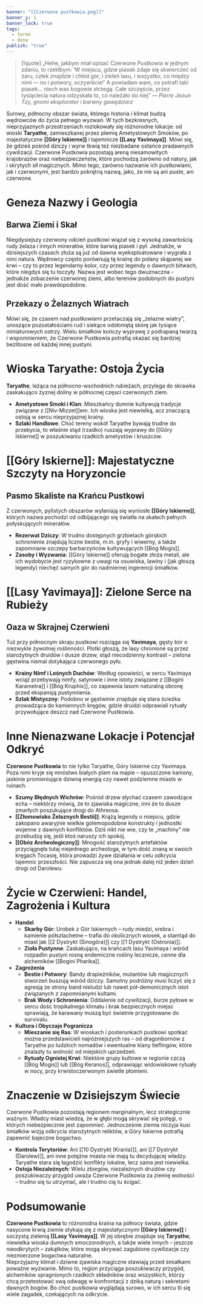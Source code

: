 ```yaml
---
banner: "[[Czerwone pustkowia.png]]"
banner_y: 1
banner_lock: true
tags:
  - teren
  - done
publish: "true"
---
```

>[!quote] „Hehe, jakbym miał opisać Czerwone Pustkowia w jednym zdaniu, to rzekłbym: ‘W miejscu, gdzie piasek zdaje się skwierczeć od żaru, człek znajdzie i chłód gór, i zieleń lasu, i wszystko, co między nimi — no i potwory, oczywiście!’ A powiadam wam, co potrafi taki piasek... niech was bogowie strzegą. Całe szczęście, przez tysiąclecia natura odzyskała to, co należało do niej”
>— _Pierre Jeoun Tzy, gnomi eksplorator i barwny gawędziarz_

Surowy, północny obszar świata, którego historia i klimat budzą wędrowców do życia pełnego wyzwań. W tych bezkresnych, nieprzyjaznych przestrzeniach rozlokowały się różnorodne lokacje: od wioski **Taryathe**, zamieszkanej przez plemię Ametystowych Smoków, po majestatyczne **[[Góry Iskierne]]** i tajemnicze **[[Lasy Yavimaya]]**. Mówi się, że gdzieś pośród dziczy i wyrw tkwią też niezbadane ostańce pradawnych cywilizacji. Czerwone Pustkowia pozostają areną niesamowitych krajobrazów oraz niebezpieczeństw, które pochodzą zarówno od natury, jak i skrytych sił magicznych. Mimo tego, zarówno nazwanie ich pustkowiami, jak i czerwonymi, jest bardzo pokrętną nazwą, jako, że nie są ani puste, ani czerwone.
# Geneza Nazwy i Geologia
## Barwa Ziemi i Skał
Niegdysiejszy czerwony odcień pustkowi wiązał się z wysoką zawartością rudy żelaza i innych minerałów, które barwią piasek i pył. Jednakże, w dzisiejszych czasach złoża są już od  dawna wyeksploatowane i wygrała z nimi natura. Wędrowcy często porównują tę krainę do polany skąpanej we krwi – czy to przez legendarny kolor, czy przez legendy o dawnych bitwach, które niegdyś się tu toczyły. Nazwa jest wobec tego dwuznaczna - jednakże zobaczenie czerwonej ziemi, albo terenów podobnych do pustyni jest dość mało prawdopodobne.
## Przekazy o Żelaznych Wiatrach
Mówi się, że czasem nad pustkowiami przetaczają się „żelazne wiatry”, unoszące pozostałościami rud i siekące odsłoniętą skórę jak tysiące miniaturowych ostrzy. Wielu śmiałków kończy wyprawę z podrapaną twarzą i wspomnieniem, że Czerwone Pustkowia potrafią okazać się bardziej bezlitosne od każdej innej pustyni.
# Wioska Taryathe: Ostoja Życia
**Taryathe**, leżąca na północno-wschodnich rubieżach, przylega do skrawka zaskakująco żyznej doliny w północnej częsci czerwonych ziem.
- **Ametystowe Smoki i Klan**: Mieszkańcy  dumnie kultywują tradycje związane z [[Niv-Mizzet]]em. Ich wioska jest niewielką, acz znaczącą ostoją w sercu nieprzyjaznej krainy.
- **Szlaki Handlowe**: Choć tereny wokół Taryathe bywają trudne do przebycia, to właśnie stąd (rzadko) ruszają wyprawy do [[Góry Iskierne]] w poszukiwaniu rzadkich ametystów i kruszców.
# [[Góry Iskierne]]: Majestatyczne Szczyty na Horyzoncie
## Pasmo Skaliste na Krańcu Pustkowi
Z czerwonych, pylistych obszarów wyłaniają się wyniosłe **[[Góry Iskierne]]**, których nazwa pochodzi od odbijającego się światła na skałach pełnych połyskujących minerałów.
- **Rezerwat Dziczy**: W trudno dostępnych grzbietach górskich schronienie znajdują liczne bestie, m.in. gryfy i wiwerny, a także zapomniane szczepy barbarzyńców kultywujących [[Bóg Mogis]].
- **Zasoby i Wyzwania**: [[Góry Iskierne]] oferują bogate złoża metali, ale ich wydobycie jest ryzykowne z uwagi na osuwiska, lawiny i (jak głoszą legendy) niechęć samych gór do nadmiernej ingerencji śmiałków.
# [[Lasy Yavimaya]]: Zielone Serce na Rubieży
## Oaza w Skrajnej Czerwieni
Tuż przy północnym skraju pustkowi rozciąga się **Yavimaya**, gęsty bór o niezwykle żywotnej roślinności. Plotki głoszą, że lasy chronione są przez starożytnych druidów i dusze drzew, stąd niecodzienny kontrast – zielona gęstwina niemal dotykająca czerwonego pyłu.
- **Krainy Nimf i Leśnych Duchów**: Według opowieści, w sercu Yavimaya wciąż przebywają nimfy, satyrowie i inne istoty związane z [[Bogini Karametra]] i [[Bóg Kruphix]], co zapewnia lasom naturalną obronę przed ekspansją pustynnienia.
- **Szlak Mistyczny**: Podobno w gęstwinie znajduje się stara ścieżka prowadząca do kamiennych kręgów, gdzie druidzi odprawiali rytuały przywołujące deszcz nad Czerwone Pustkowia.
# Inne Nienazwane Lokacje i Potencjał Odkryć
**Czerwone Pustkowia** to nie tylko Taryathe, Góry Iskierne czy Yavimaya. Poza nimi kryje się mnóstwo białych plam na mapie – opuszczone kaniony, jaskinie promieniujące dziwną energią czy nawet podziemne miasto w ruinach.
- **Szumy Błędnych Wichrów**: Pośród drzew słychać czasem zawodzące echa – niektórzy mówią, że to zjawiska magiczne, inni że to dusze zmarłych poszukujące drogi do Athreosa.
- **[[Złomowisko Żelaznych Bestii]]**: Krążą legendy o miejscu, gdzie zakopano awaryjnie wielkie golemopodobne konstrukty i jednostki wojenne z dawnych konfliktów. Dziś nikt nie wie, czy te „machiny” nie przebudzą się, jeśli ktoś naruszy ich spokój.
- **[[Obóz Archeologiczny]]**: Mnogość starożytnych artefaktów przyciągnęła tutaj niejednego archeologa, w tym dość znaną w swoich kręgach Tocasię, która prowadzi żywe działania w celu odkrycia tajemnic przeszłości. Nie zapuscza się ona jednak dalej niż jeden dzień drogi od Darolewu.
# Życie w Czerwieni: Handel, Zagrożenia i Kultura
- **Handel**
    - **Skarby Gór**: Urobek z Gór Iskiernych – rudy miedzi, srebra i kamienie półszlachetne – trafia do okolicznych wiosek, a stamtąd do miast jak [[2 Dystrykt (Sinogóra)]] czy [[1 Dystrykt (Ostronia)]].
    - **Zioła Pustynne**: Zaskakująco, na krańcach lasu Yavimaya i wśród rozpadlin pustyni rosną endemiczne rośliny lecznicze, cenne dla alchemików [[Bogini Pharika]].
- **Zagrożenia**
    - **Bestie i Potwory**: Bandy drapieżników, mutantów lub magicznych stworzeń buszują wśród dziczy. Samotny podróżny musi liczyć się z agresją ze strony band nieludzi lub nawet pół-demonicznych istot związanych z zapomnianymi kultami.
    - **Brak Wody i Schronienia**: Oddalenie od cywilizacji, burze pyłowe w sercu dośc tropikalnego klimatu i brak bezpiecznych miejsc sprawiają, że karawany muszą być świetnie przygotowane do survivalu.
- **Kultura i Obyczaje Pogranicza**
    - **Mieszanie się Ras**: W wioskach i posterunkach pustkowi spotkać można przedstawicieli najróżniejszych ras – od dragonbornów z Taryathe po ludzkich nomadów i ewentualne klany tieflingów, które znalazły tu wolność od miejskich uprzedzeń.
    - **Rytuały Ognistej Krwi**: Niektóre grupy kultowe w regionie czczą [[Bóg Mogis]] lub [[Bóg Keranos]], odprawiając widowiskowe rytuały w nocy, przy krwistoczerwonym świetle płomieni.
# Znaczenie w Dzisiejszym Świecie
Czerwone Pustkowia pozostają regionem marginalnym, lecz strategicznie ważnym. Władcy miast wiedzą, że w głębi mogą skrywać się potęgi, o których niebezpiecznie jest zapomnieć. Jednocześnie ziemia niczyja kusi śmiałków wizją odkrycia starożytnych reliktów, a Góry Iskierne potrafią zapewnić bajeczne bogactwo.
- **Kontrola Terytoriów**: Ani [[10 Dystrykt (Krania)]], ani [[7 Dystrykt (Darolew)]], ani inne potężne miasta nie mają tu decydującej władzy. Taryathe stara się łagodzić konflikty lokalne, lecz sama jest niewielka.
- **Ostoja Niezależnych**: Wielu zbiegów, niezależnych druidów czy poszukiwaczy przygód uważa Czerwone Pustkowia za ziemię wolności – trudno się tu utrzymać, ale i trudno cię tu ścigać.
# Podsumowanie
**Czerwone Pustkowia** to różnorodna kraina na północy świata, gdzie nasycone krwią ziemie stykają się z majestatycznymi **[[Góry Iskierne]]** i soczystą zielenią **[[Lasy Yavimaya]]**. W jej obrębie znajduje się **Taryathe**, niewielka wioska dumnych smoczorodnych, a także wiele innych – jeszcze nieodkrytych – zakątków, które mogą skrywać zagubione cywilizacje czy niezmierzone bogactwa naturalne.  
Nieprzyjazny klimat i dziwne zjawiska magiczne stawiają przed śmiałkami poważne wyzwanie. Mimo to, region przyciąga poszukiwaczy przygód, alchemików spragnionych rzadkich składników oraz wszystkich, którzy chcą przetestować swą odwagę w konfrontacji z dziką naturą i sekretami dawnych bogów. Bo choć pustkowia wyglądają surowo, w ich sercu tli się wiele zagadek, czekających na odkrycie.
